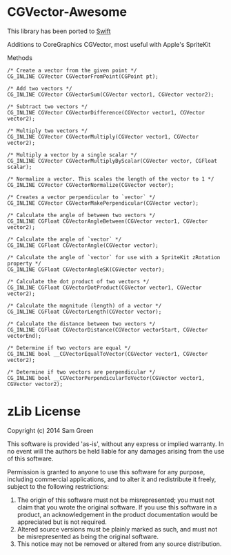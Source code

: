 CGVector-Awesome
================

This library has been ported to [Swift](https://github.com/samgreen/CGVector-Awesome-Swift)

Additions to CoreGraphics CGVector, most useful with Apple's SpriteKit

Methods
```
/* Create a vector from the given point */
CG_INLINE CGVector CGVectorFromPoint(CGPoint pt);

/* Add two vectors */
CG_INLINE CGVector CGVectorSum(CGVector vector1, CGVector vector2);

/* Subtract two vectors */
CG_INLINE CGVector CGVectorDifference(CGVector vector1, CGVector vector2);

/* Multiply two vectors */
CG_INLINE CGVector CGVectorMultiply(CGVector vector1, CGVector vector2);

/* Multiply a vector by a single scalar */
CG_INLINE CGVector CGVectorMultiplyByScalar(CGVector vector, CGFloat scalar);

/* Normalize a vector. This scales the length of the vector to 1 */
CG_INLINE CGVector CGVectorNormalize(CGVector vector);

/* Creates a vector perpendicular to `vector` */
CG_INLINE CGVector CGVectorMakePerpendicular(CGVector vector);

/* Calculate the angle of between two vectors */
CG_INLINE CGFloat CGVectorAngleBetween(CGVector vector1, CGVector vector2);

/* Calculate the angle of `vector` */
CG_INLINE CGFloat CGVectorAngle(CGVector vector);

/* Calculate the angle of `vector` for use with a SpriteKit zRotation property */
CG_INLINE CGFloat CGVectorAngleSK(CGVector vector);

/* Calculate the dot product of two vectors */
CG_INLINE CGFloat CGVectorDotProduct(CGVector vector1, CGVector vector2);

/* Calculate the magnitude (length) of a vector */
CG_INLINE CGFloat CGVectorLength(CGVector vector);

/* Calculate the distance between two vectors */
CG_INLINE CGFloat CGVectorDistance(CGVector vectorStart, CGVector vectorEnd);

/* Determine if two vectors are equal */
CG_INLINE bool __CGVectorEqualToVector(CGVector vector1, CGVector vector2);

/* Determine if two vectors are perpendicular */
CG_INLINE bool __CGVectorPerpendicularToVector(CGVector vector1, CGVector vector2);
```

# zLib License

Copyright (c) 2014 Sam Green

This software is provided 'as-is', without any express or implied
warranty. In no event will the authors be held liable for any damages
arising from the use of this software.

Permission is granted to anyone to use this software for any purpose,
including commercial applications, and to alter it and redistribute it
freely, subject to the following restrictions:

1. The origin of this software must not be misrepresented; you must not
   claim that you wrote the original software. If you use this software
   in a product, an acknowledgement in the product documentation would be
   appreciated but is not required.
2. Altered source versions must be plainly marked as such, and must not be
   misrepresented as being the original software.
3. This notice may not be removed or altered from any source distribution.
